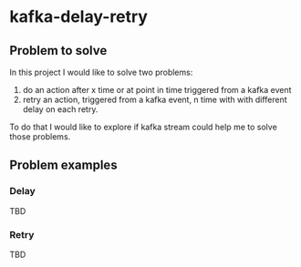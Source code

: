 # kafka-delay-retry

## Problem to solve
In this project I would like to solve two problems:
1) do an action after x time or at point in time triggered from a kafka event
2) retry an action, triggered from a kafka event, n time with with different delay on each retry.

To do that I would like to explore if kafka stream could help me to solve those problems.

## Problem examples

### Delay
TBD

### Retry
TBD


